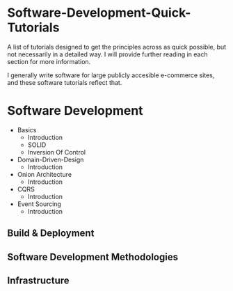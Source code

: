 # Software-Development-Quick-Tutorials
A list of tutorials designed to get the principles across as quick possible, but not necessarily in a detailed way. I will provide further reading in each section for more information.

I generally write software for large publicly accesible e-commerce sites, and these software tutorials reflect that.

# Software Development
* Basics
  * Introduction
  * SOLID
  * Inversion Of Control
* Domain-Driven-Design
  * Introduction
* Onion Architecture
  * Introduction
* CQRS
  * Introduction
* Event Sourcing
  * Introduction
  
## Build & Deployment


## Software Development Methodologies

## Infrastructure
 
